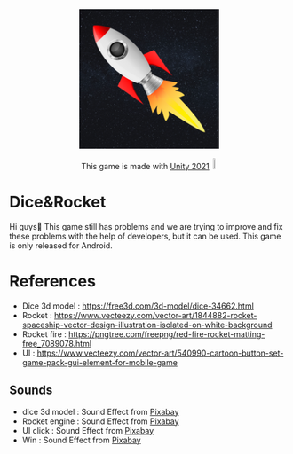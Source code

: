<div align="center" width="100%">
  <img alt="Logo" src="https://github.com/AlirezaARBAlpha/Dice-Rocket/blob/be19d29288e68f31a08a7e67b9ca49c4e7a41581/Assets/Images/Logo.png" width=50% height=50%>
  <p>This game is made with <a href="https://unity.com/">Unity 2021</a> <img src="https://cdn.sanity.io/images/fuvbjjlp/production/b9385c095d1c8c58f48fc7d4fc8ae257395169c8-266x98.png" width=2% height=2%></p>
</div>

# Dice&Rocket
 
Hi guys👋
This game still has problems and we are trying to improve and fix these problems with the help of developers, but it can be used.
This game is only released for Android.

# References
- Dice 3d model : https://free3d.com/3d-model/dice-34662.html
- Rocket : https://www.vecteezy.com/vector-art/1844882-rocket-spaceship-vector-design-illustration-isolated-on-white-background
- Rocket fire : https://pngtree.com/freepng/red-fire-rocket-matting-free_7089078.html
- UI : https://www.vecteezy.com/vector-art/540990-cartoon-button-set-game-pack-gui-element-for-mobile-game
## Sounds
- dice 3d model : Sound Effect from <a href="https://pixabay.com/sound-effects/?utm_source=link-attribution&utm_medium=referral&utm_campaign=music&utm_content=95182">Pixabay</a>
- Rocket engine : Sound Effect from <a href="https://pixabay.com/?utm_source=link-attribution&utm_medium=referral&utm_campaign=music&utm_content=100019">Pixabay</a>
- UI click : Sound Effect from <a href="https://pixabay.com/?utm_source=link-attribution&utm_medium=referral&utm_campaign=music&utm_content=43196">Pixabay</a>
- Win : Sound Effect from <a href="https://pixabay.com/sound-effects/?utm_source=link-attribution&utm_medium=referral&utm_campaign=music&utm_content=6185">Pixabay</a>
